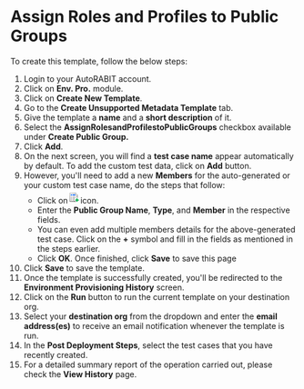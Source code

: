 # Assign Roles and Profiles to Public Groups

To create this template, follow the below steps:

1. Login to your AutoRABIT account.
2. Click on **Env. Pro.** module.
3. Click on **Create New Template**.
4. Go to the **Create Unsupported Metadata Template** tab.
5. Give the template a **name** and a **short description** of it.
6. Select the **AssignRolesandProfilestoPublicGroups** checkbox available under **Create Public Group.**
7. Click **Add**.
8. On the next screen, you will find a **test case name** appear automatically by default. To add the custom test data, click on **Add** button.&#x20;
9. However, you'll need to add a new **Members** for the auto-generated or your custom test case name, do the steps that follow:
   * Click on![](<../../../../../../.gitbook/assets/image (53) (1) (1).png>)icon.
   * Enter the **Public Group Name**, **Type**, and **Member** in the respective fields.&#x20;
   * You can even add multiple members details for the above-generated test case. Click on the **+** symbol and fill in the fields as mentioned in the steps earlier.&#x20;
   * Click **OK**. Once finished, click **Save** to save this page
10. Click **Save** to save the template.
11. Once the template is successfully created, you'll be redirected to the **Environment Provisioning History** screen.
12. Click on the **Run** button to run the current template on your destination org.
13. Select your **destination org** from the dropdown and enter the **email address(es)** to receive an email notification whenever the template is run.
14. In the **Post Deployment Steps**, select the test cases that you have recently created.&#x20;
15. For a detailed summary report of the operation carried out, please check the **View History** page.
